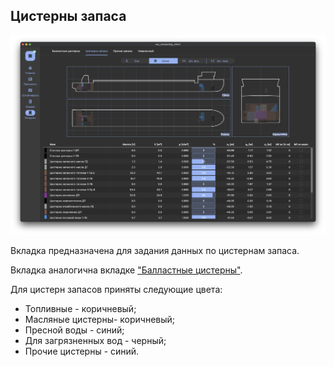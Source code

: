 ## Цистерны запаса
![Общий вид вкладки "Цистерны запаса"](/assets/image/program_sheets/ru/sheet05_loading/tab03_storeTanks/storeTanks.png "Общий вид страницы 'Цистерны запаса'")

Вкладка предназначена для задания данных по цистернам запаса.

Вкладка аналогична вкладке ["Балластные цистерны"](/docs/user-guide/ru/part05_loading/chapter02_ballast/chapter02_ballast.md).

Для цистерн запасов приняты следующие цвета:
- Топливные - коричневый;
- Масляные цистерны- коричневый;
- Пресной воды - синий;
- Для загрязненных вод - черный;
- Прочие цистерны - синий.